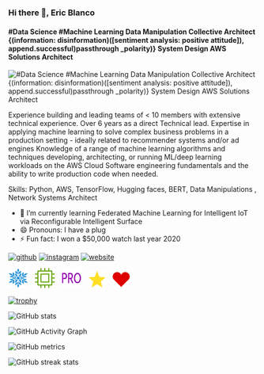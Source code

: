 ### Hi there 👋, Eric Blanco
#### #Data Science #Machine Learning Data Manipulation Collective Architect {(information: disinformation)([sentiment analysis: positive attitude]), append.successful)passthrough _polarity)} System Design AWS Solutions Architect
![#Data Science #Machine Learning Data Manipulation Collective Architect {(information: disinformation)([sentiment analysis: positive attitude]), append.successful)passthrough _polarity)} System Design AWS Solutions Architect](https://avatars.githubusercontent.com/u/75046275?s=64&v=4)

Experience building and leading teams of < 10 members with extensive technical experience. Over 6 years as a direct Technical lead.
Expertise in applying machine learning to solve complex business problems in a production setting - ideally related to recommender systems and/or ad engines
Knowledge of a range of machine learning algorithms and techniques
developing, architecting, or running ML/deep learning workloads on the AWS Cloud
Software engineering fundamentals and the ability to write production code when needed.

Skills: Python, AWS, TensorFlow, Hugging faces, BERT, Data Manipulations , Network Systems Architect

- 🌱 I’m currently learning Federated Machine Learning for Intelligent IoT via Reconfigurable Intelligent Surface 
- 😄 Pronouns: I have a plug  
- ⚡ Fun fact: I won a $50,000 watch last year 2020 


[<img src='https://cdn.jsdelivr.net/npm/simple-icons@3.0.1/icons/github.svg' alt='github' height='40'>](https://github.com/ericblanco)  [<img src='https://cdn.jsdelivr.net/npm/simple-icons@3.0.1/icons/instagram.svg' alt='instagram' height='40'>](https://www.instagram.com/ericblancosf/)  [<img src='https://cdn.jsdelivr.net/npm/simple-icons@3.0.1/icons/icloud.svg' alt='website' height='40'>](ericblanco.com)  

<a href='https://archiveprogram.github.com/'><img src='https://raw.githubusercontent.com/acervenky/animated-github-badges/master/assets/acbadge.gif' width='40' height='40'></a> <a href='https://docs.github.com/en/developers'><img src='https://raw.githubusercontent.com/acervenky/animated-github-badges/master/assets/devbadge.gif' width='40' height='40'></a> <a href='https://github.com/pricing'><img src='https://raw.githubusercontent.com/acervenky/animated-github-badges/master/assets/pro.gif' width='40' height='40'></a> <a href='https://stars.github.com/'><img src='https://raw.githubusercontent.com/acervenky/animated-github-badges/master/assets/starbadge.gif' width='35' height='35'></a> <a href='https://docs.github.com/en/github/supporting-the-open-source-community-with-github-sponsors'><img src='https://raw.githubusercontent.com/acervenky/animated-github-badges/master/assets/sponsorbadge.gif' width='35' height='35'></a> 

[![trophy](https://github-profile-trophy.vercel.app/?username=ericblanco)](https://github.com/ryo-ma/github-profile-trophy)

![GitHub stats](https://github-readme-stats.vercel.app/api?username=ericblanco&show_icons=2000&count_private=true)  

![GitHub Activity Graph](https://activity-graph.herokuapp.com/graph?username=ericblanco)  

![GitHub metrics](https://metrics.lecoq.io/ericblanco)  

![GitHub streak stats](https://github-readme-streak-stats.herokuapp.com/?user=ericblanco)  

